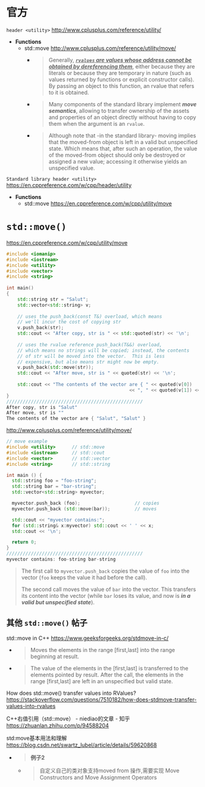 
# 官方

`header <utility>` http://www.cplusplus.com/reference/utility/
- **Functions**
  * std::move http://www.cplusplus.com/reference/utility/move/
    + > Generally, ***<ins>`rvalues` are values whose address cannot be obtained by dereferencing them</ins>***, either because they are literals or because they are temporary in nature (such as values returned by functions or explicit constructor calls). By passing an object to this function, an rvalue that refers to it is obtained.
    + > Many components of the standard library implement ***move semantics***, allowing to transfer ownership of the assets and properties of an object directly without having to copy them when the argument is an `rvalue`.
    + > Although note that -in the standard library- moving implies that the moved-from object is left in a valid but unspecified state. Which means that, after such an operation, the value of the moved-from object should only be destroyed or assigned a new value; accessing it otherwise yields an unspecified value.

`Standard library header <utility>` https://en.cppreference.com/w/cpp/header/utility
- **Functions**
  * std::move https://en.cppreference.com/w/cpp/utility/move

# `std::move()`

https://en.cppreference.com/w/cpp/utility/move
```cpp
#include <iomanip>
#include <iostream>
#include <utility>
#include <vector>
#include <string>
 
int main()
{
    std::string str = "Salut";
    std::vector<std::string> v;
 
    // uses the push_back(const T&) overload, which means 
    // we'll incur the cost of copying str
    v.push_back(str);
    std::cout << "After copy, str is " << std::quoted(str) << '\n';
 
    // uses the rvalue reference push_back(T&&) overload, 
    // which means no strings will be copied; instead, the contents
    // of str will be moved into the vector.  This is less
    // expensive, but also means str might now be empty.
    v.push_back(std::move(str));
    std::cout << "After move, str is " << quoted(str) << '\n';
 
    std::cout << "The contents of the vector are { " << quoted(v[0])
                                             << ", " << quoted(v[1]) << " }\n";
}
//////////////////////////////////////////////////
After copy, str is "Salut"
After move, str is ""
The contents of the vector are { "Salut", "Salut" }
```

http://www.cplusplus.com/reference/utility/move/
```cpp
// move example
#include <utility>      // std::move
#include <iostream>     // std::cout
#include <vector>       // std::vector
#include <string>       // std::string

int main () {
  std::string foo = "foo-string";
  std::string bar = "bar-string";
  std::vector<std::string> myvector;

  myvector.push_back (foo);                    // copies
  myvector.push_back (std::move(bar));         // moves

  std::cout << "myvector contains:";
  for (std::string& x:myvector) std::cout << ' ' << x;
  std::cout << '\n';

  return 0;
}
//////////////////////////////////////////////////
myvector contains: foo-string bar-string
```
> The first call to `myvector.push_back` copies the value of `foo` into the vector (`foo` keeps the value it had before the call).
>
> The second call moves the value of `bar` into the vector. This transfers its content into the vector (while `bar` loses its value, and now is ***in a valid but unspecified state***).

## 其他 `std::move()` 帖子

std::move in C++ https://www.geeksforgeeks.org/stdmove-in-c/
- > Moves the elements in the range [first,last] into the range beginning at result.
- > The value of the elements in the [first,last] is transferred to the elements pointed by result. After the call, the elements in the range [first,last] are left in an unspecified but valid state.

How does std::move() transfer values into RValues? https://stackoverflow.com/questions/7510182/how-does-stdmove-transfer-values-into-rvalues

C++右值引用（std::move） - niediao的文章 - 知乎 https://zhuanlan.zhihu.com/p/94588204

std:move基本用法和理解 https://blog.csdn.net/swartz_lubel/article/details/59620868
- > **例子2**
  * > 自定义自己的类对象支持moved from 操作,需要实现 Move Constructors and Move Assignment Operators
